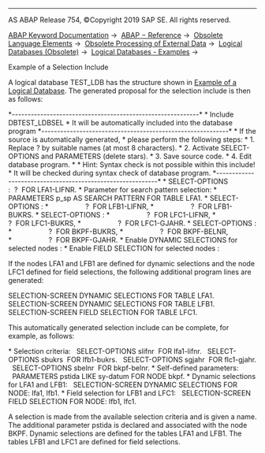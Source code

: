   

* * *

AS ABAP Release 754, ©Copyright 2019 SAP SE. All rights reserved.

[ABAP Keyword Documentation](javascript:call_link\('abenabap.htm'\)) →  [ABAP − Reference](javascript:call_link\('abenabap_reference.htm'\)) →  [Obsolete Language Elements](javascript:call_link\('abenabap_obsolete.htm'\)) →  [Obsolete Processing of External Data](javascript:call_link\('abendata_storage_obsolete.htm'\)) →  [Logical Databases (Obsolete)](javascript:call_link\('abenldb.htm'\)) →  [Logical Databases - Examples](javascript:call_link\('abenldb_examples.htm'\)) → 

Example of a Selection Include

A logical database TEST\_LDB has the structure shown in [Example of a Logical Database](javascript:call_link\('abenldb_example.htm'\)). The generated proposal for the selection include is then as follows:

\*-----------------------------------------------------------\*
\* Include DBTEST\_LDBSEL
\* It will be automatically included into the database program
\*-----------------------------------------------------------\*
\* If the source is automatically generated,
\* please perform the following steps:
\* 1. Replace ? by suitable names (at most 8 characters).
\* 2. Activate SELECT-OPTIONS and PARAMETERS (delete stars).
\* 3. Save source code.
\* 4. Edit database program.
\*
\* Hint: Syntax check is not possible within this include!
\* It will be checked during syntax check of database program.
\*-----------------------------------------------------------\*
\* SELECT-OPTIONS :  ?  FOR LFA1-LIFNR.
\* Parameter for search pattern selection:
\* PARAMETERS p\_sp AS SEARCH PATTERN FOR TABLE LFA1.
\* SELECT-OPTIONS :
\*                   ?  FOR LFB1-LIFNR,
\*                   ?  FOR LFB1-BUKRS.
\* SELECT-OPTIONS :
\*                   ?  FOR LFC1-LIFNR,
\*                   ?  FOR LFC1-BUKRS,
\*                   ?  FOR LFC1-GJAHR.
\* SELECT-OPTIONS :
\*                   ?  FOR BKPF-BUKRS,
\*                   ?  FOR BKPF-BELNR,
\*                   ?  FOR BKPF-GJAHR.
\* Enable DYNAMIC SELECTIONS for selected nodes :
\* Enable FIELD SELECTION for selected nodes :

If the nodes LFA1 and LFB1 are defined for dynamic selections and the node LFC1 defined for field selections, the following additional program lines are generated:

SELECTION-SCREEN DYNAMIC SELECTIONS FOR TABLE LFA1.
SELECTION-SCREEN DYNAMIC SELECTIONS FOR TABLE LFB1.
SELECTION-SCREEN FIELD SELECTION FOR TABLE LFC1.

This automatically generated selection include can be complete, for example, as follows:

\* Selection criteria:
  SELECT-OPTIONS slifnr  FOR lfa1-lifnr.
  SELECT-OPTIONS sbukrs  FOR lfb1-bukrs.
  SELECT-OPTIONS sgjahr  FOR flc1-gjahr.
  SELECT-OPTIONS sbelnr  FOR bkpf-belnr.
\* Self-defined parameters:
  PARAMETERS pstida LIKE sy-datum FOR NODE bkpf.
\* Dynamic selections for LFA1 and LFB1:
  SELECTION-SCREEN DYNAMIC SELECTIONS FOR NODE: lfa1, lfb1.
\* Field selection for LFB1 and LFC1:
  SELECTION-SCREEN FIELD SELECTION FOR NODE: lfb1, lfc1.

A selection is made from the available selection criteria and is given a name. The additional parameter pstida is declared and associated with the node BKPF. Dynamic selections are defined for the tables LFA1 and LFB1. The tables LFB1 and LFC1 are defined for field selections.